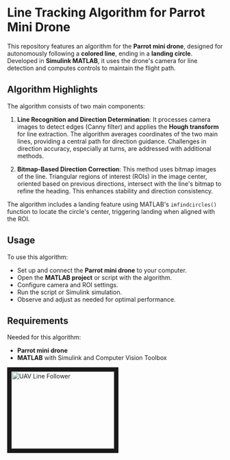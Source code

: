 # Line Tracking Algorithm for Parrot Mini Drone

This repository features an algorithm for the **Parrot mini drone**, designed for autonomously following a **colored line**, ending in a **landing circle**. Developed in **Simulink MATLAB**, it uses the drone's camera for line detection and computes controls to maintain the flight path.

## Algorithm Highlights
The algorithm consists of two main components:

1. **Line Recognition and Direction Determination**: It processes camera images to detect edges (Canny filter) and applies the **Hough transform** for line extraction. The algorithm averages coordinates of the two main lines, providing a central path for direction guidance. Challenges in direction accuracy, especially at turns, are addressed with additional methods.

2. **Bitmap-Based Direction Correction**: This method uses bitmap images of the line. Triangular regions of interest (ROIs) in the image center, oriented based on previous directions, intersect with the line's bitmap to refine the heading. This enhances stability and direction consistency.

The algorithm includes a landing feature using MATLAB's `imfindcircles()` function to locate the circle's center, triggering landing when aligned with the ROI.

## Usage
To use this algorithm:

- Set up and connect the **Parrot mini drone** to your computer.
- Open the **MATLAB project** or script with the algorithm.
- Configure camera and ROI settings.
- Run the script or Simulink simulation.
- Observe and adjust as needed for optimal performance.

## Requirements
Needed for this algorithm:

- **Parrot mini drone**
- **MATLAB** with Simulink and Computer Vision Toolbox

<a href="https://youtu.be/wZgRxUjh_iI
" target="_blank"><img src="http://img.youtube.com/vi/wZgRxUjh_iI.jpg" 
alt="UAV Line Follower" width="240" height="180" border="10" /></a>
